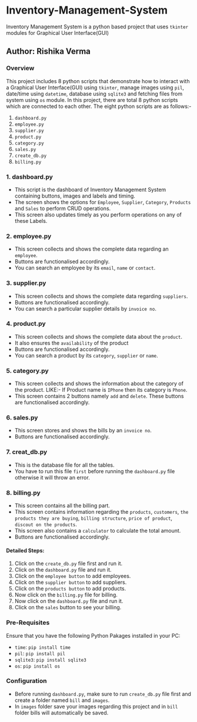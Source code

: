 # Inventory-Management-System
Inventory Management System is a python based project that uses `tkinter` modules for Graphical User Interface(GUI)

## Author: Rishika Verma

### Overview
This project includes 8 python scripts that demonstrate how to interact with a Graphical User Interface(GUI) using `tkinter`, manage images using `pil`, date/time using `datetime`, database using `sqlite3` and fetching files from system using `os` module. In this project, there are total 8 python scripts which are connected to each other. The eight python scripts are as follows:-
1. `dashboard.py`
2. `employee.py`
3. `supplier.py`
4. `product.py`
5. `category.py`
6. `sales.py`
7. `create_db.py`
8. `billing.py`

### 1. dashboard.py
- This script is the dashboard of Inventory Management System containing buttons, images and labels and timing.
- The screen shows the options for `Employee`, `Supplier`, `Category`, `Products` and `Sales` to perform CRUD operations.
- This screen also updates timely as you perform operations on any of these Labels.



### 2. employee.py
- This screen collects and shows the complete data regarding an `employee`.
- Buttons are functionalised accordingly.
- You can search an employee by its `email`, `name` or `contact`.



### 3. supplier.py
- This screen collects and shows the complete data regarding `suppliers`.
- Buttons are functionalised accordingly.
- You can search a particular supplier details by `invoice no`.



### 4. product.py
- This screen collects and shows the complete data about the `product`.
- It also ensures the `availability` of the product
- Buttons are functionalised accordingly.
- You can search a product by its `category`, `supplier` or `name`.



### 5. category.py
- This screen collects and shows the information about the category of the product. LIKE:- If Product name is `IPhone` then its category is `Phone`.
- This screen contains 2 buttons namely `add` and `delete`. These buttons are functionalised accordingly.



### 6. sales.py
- This screen stores and shows the bills by an `invoice no`.
- Buttons are functionalised accordingly.

### 7. creat_db.py
- This is the database file for all the tables.
- You have to run this file `first` before running the `dashboard.py` file otherwise it will throw an error.

### 8. billing.py
- This screen contains all the billing part.
- This screen contains information regarding the `products`, `customers`, `the products they are buying`, `billing structure`, `price of product`, `discout on the products`.
- This screen also contains a `calculator` to calculate the total amount.
- Buttons are functionalised accordingly.



#### Detailed Steps:
1. Click on the `create_db.py` file first and run it.
2. Click on the `dashboard.py` file and run it.
3. Click on the `employee button` to add employees.
4. Click on the `supplier button` to add suppliers.
5. Click on the `products button` to add products.
6. Now click on the `billing.py` file for billing.
7. Now click on the `dashboard.py` file and run it.
8. Click on the `sales` button to see your billing.

### Pre-Requisites
Ensure that you have the following Python Pakages installed in your PC:
- `time`: `pip install time`
- `pil`: `pip install pil`
- `sqlite3`: `pip install sqlite3`
- `os`: `pip install os`

### Configuration
- Before running `dashboard.py`, make sure to run `create_db.py` file first and create a folder named `bill` and `images`.
- In `images` folder save your images regarding this project and in `bill` folder bills will automatically be saved.
